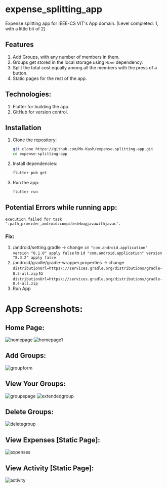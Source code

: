 # expense_splitting_app
Expense splitting app for IEEE-CS VIT's App domain.
[Level completed: 1, with a little bit of 2]

## Features
1. Add Groups, with any number of members in them.
2. Groups get stored in the local storage using `Hive` dependency.
3. Split the total cost equally among all the members with the press of a button.
4. Static pages for the rest of the app.

## Technologies:
1. Flutter for building the app.
2. GitHub for version control.

## Installation
1. Clone the repository:
   ```sh
   git clone https://github.com/Mo-Kash/expense-splitting-app.git
   cd expense-splitting-app
   ```
2. Install dependencies:
   ```sh
   flutter pub get
   ```
3. Run the app:
   ```sh
   flutter run
   ```

## Potential Errors while running app:
   ```
   execution failed for task ':path_provider_android:compiledebugjavawithjavac'.
   ```
### Fix:
1. /android/setting.gradle -> change `id "com.android.application" version "8.1.0" apply false` to `id "com.android.application" version "8.3.2" apply false`
2. /android/gradle/gradle-wrapper.properties -> change `distributionUrl=https\://services.gradle.org/distributions/gradle-8.3-all.zip` to `distributionUrl=https\://services.gradle.org/distributions/gradle-8.4-all.zip`
3. Run App

# App Screenshots:

## Home Page:

![homepage](https://github.com/user-attachments/assets/a8250b57-6956-43a9-962d-c9b7e1f15baf)
![homepage1](https://github.com/user-attachments/assets/046b4f01-48cb-4575-a00e-e0c51d032cac)


## Add Groups:

![groupform](https://github.com/user-attachments/assets/44a41c40-5b10-4a30-9755-c978c7c547c8)


## View Your Groups:

![groupspage](https://github.com/user-attachments/assets/a9ab578a-f355-448a-a545-a6fab6f8713a)
![extendedgroup](https://github.com/user-attachments/assets/d5ede835-4b04-41d2-8632-758b06636771)


## Delete Groups:

![deletegroup](https://github.com/user-attachments/assets/d82611d8-edad-4117-b7b3-9d914f6106bd)


## View Expenses [Static Page]:

![expenses](https://github.com/user-attachments/assets/d73dd395-2869-443b-a35a-6a9141e9d38c)


## View Activity [Static Page]:

![activity](https://github.com/user-attachments/assets/14c45bb8-2e1d-45db-98b5-3b5453ea13cb)
